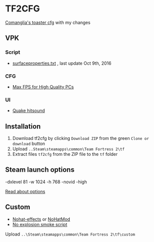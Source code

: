 # TF2CFG
[Comanglia's toaster cfg](http://www.teamfortress.tv/25328/comanglia-s-config-fps-guide) with my changes


## VPK

### Script
* [surfaceproperties.txt](http://drok-radnik.com/junk/surfaceproperties.txt) , last update Oct 9th, 2016 

### CFG
* [Max FPS for High Quality PCs](http://www.teamfortress.tv/25328/comanglias-config-fps-guide)

### UI
* [Quake hitsound](https://gamebanana.com/sounds/20613)


## Installation

1. Download tf2cfg by clicking `Download ZIP` from the green `Clone or download` button
2. Upload  `..Steam\steamapps\common\Team Fortress 2\tf`
3. Extract files `tf2cfg` from the ZIP file to the `tf` folder 

## Steam launch options 
-dxlevel 81 -w 1024 -h 768 -novid -high

[Read about options](https://developer.valvesoftware.com/wiki/Command_Line_Options#Steam_.28Windows.29)

## Custom

* [Nohat-effects](https://github.com/xJeebsx/Headsfeet) or [NoHatMod](https://github.com/xJeebsx/No-Hats-Mod)
* [No explosion smoke script](http://www.teamfortress.tv/25647/no-explosion-smoke-script)

Upload  `..\Steam\steamapps\common\Team Fortress 2\tf\custom` 
